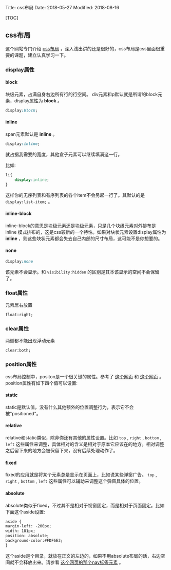 Title: css布局
Date: 2018-05-27
Modified: 2018-08-16

[TOC]

## css布局

这个网站专门介绍 [css布局](http://zh.learnlayout.com/) ，深入浅出讲的还是很好的，css布局是css里面很重要的课题，建立认真学习一下。

### display属性

#### block

块级元素，占满自身右边所有行的行空间。 div元素和p默认就是所谓的block元素，display属性为 **block** 。
```css
display:block;
```
#### inline

span元素默认是 **inline** 。
```css
display:inline;
```
就占据我需要的宽度，其他盒子元素可以继续填满这一行。

比如:
```css
li{
    display:inline;
}
```
这样你的无序列表和有序列表的各个item不会另起一行了。其默认的是 `display:list-item;` 。

#### inline-block

inline-block的意思是块级元素还是块级元素，只是几个块级元素对外排布是 inline 模式排布的，这是css较新的一个特性。如果对块状元素设置display属性为 **inline** ，则这些块状元素都会失去自己内部的尺寸布局，这可能不是你想要的。

#### none
```css
display:none
```
该元素不会显示。和 `visibility:hidden` 的区别是其本该显示的空间不会保留了。

### float属性

元素居右放置
```
float:right;
```
### clear属性

两侧都不能出现浮动元素
```
clear:both;
```
### position属性

css布局控制中，positon是一个很关键的属性。参考了 [这个网页](http://zh.learnlayout.com/position.html) 和 [这个网页](http://www.cnblogs.com/polk6/p/3214847.html) 。position属性有如下四个值可以设置:

#### static

static是默认值，没有什么其他额外的位置调整行为，表示它不会被"positioned"。

#### relative

relative和static类似，除非你还有其他的属性设置。比如 `top` , `right` , `bottom` , `left` 这些属性来调整，具体相对的含义是相对于原本它应该在的地方。相对调整之后留下来的地方会被保留下来，没有后续处理动作了。

#### fixed

fixed的应用就是将某个元素总是显示在页面上，比如说某些弹窗广告。 `top` , `right` , `bottom` , `left` 这些属性可以辅助来调整这个弹窗具体的位置。

#### absolute

absolute类似于fixed，不过其不是相对于视窗固定，而是相对于页面固定。比如下面这个aside设置:

```html
aside {
margin-left: -200px;
width: 181px;
position: absolute;
background-color:#FDF6E3;
}
```

这个aside是个目录，就放在正文的左边的，如果不用absolute布局的话，右边空间就不会释放出来。请参看 [这个网页的那个nav标签元素](http://zh.learnlayout.com/position-example.html) 。